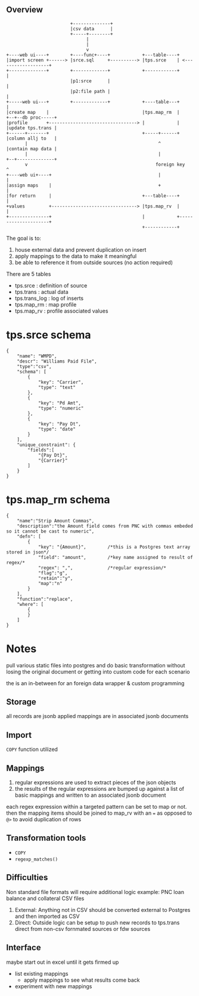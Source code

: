 Overview
----------------------------------------------


```
                        +--------------+
                        |csv data      |
                        +-----+--------+
                              |
                              |
                              v
+----web ui----+        +----func+----+            +---table----+
|import screen +------> |srce.sql     +----------> |tps.srce    | <-------------------+
+--------------+        +-------------+            +------------+                     |
                        |p1:srce      |                                               |
                        |p2:file path |                                               |
+-----web ui---+        +-------------+            +----table---+                     |
|create map    |                                   |tps.map_rm  |                  +--+--db proc-----+
|profile       +---------------------------------> |            |                  |update tps.trans |
+------+-------+                                   +-----+------+                  |column allj to   |
       |                                                 ^                         |contain map data |
       |                                                 |                         +--+--------------+
       v                                                foreign key                   ^
+----web ui+----+                                        |                            |
|assign maps    |                                        +                            |
|for return     |                                  +---table----+                     |
+values         +--------------------------------> |tps.map_rv  |                     |
+---------------+                                  |            +---------------------+
                                                   +------------+

```

The goal is to:
1. house external data and prevent duplication on insert
2. apply mappings to the data to make it meaningful
3. be able to reference it from outside sources (no action required)

There are 5 tables
* tps.srce : definition of source
* tps.trans : actual data
* tps.trans_log : log of inserts
* tps.map_rm : map profile
* tps.map_rv : profile associated values

# tps.srce schema
    {
        "name": "WMPD",
        "descr": "Williams Paid File",
        "type":"csv",
        "schema": [
            {
                "key": "Carrier",
                "type": "text"
            },
            {
                "key": "Pd Amt",
                "type": "numeric"
            },
            {
                "key": "Pay Dt",
                "type": "date"
            }
        ],
        "unique_constraint": {
            "fields":[
                "{Pay Dt}",
                "{Carrier}" 
            ]
        }
    }

# tps.map_rm schema
    {
        "name":"Strip Amount Commas",
        "description":"the Amount field comes from PNC with commas embeded so it cannot be cast to numeric",
        "defn": [
            {
                "key": "{Amount}",        /*this is a Postgres text array stored in json*/
                "field": "amount",        /*key name assigned to result of regex/* 
                "regex": ",",             /*regular expression/*
                "flag":"g",
                "retain":"y",
                "map":"n"
            }
        ],
        "function":"replace",
        "where": [
            {
            }
        ]
    }












Notes
======================================

pull various static files into postgres and do basic transformation without losing the original document
or getting into custom code for each scenario

the is an in-between for an foreign data wrapper & custom programming

## Storage
all records are jsonb
applied mappings are in associated jsonb documents

## Import
`COPY` function utilized

## Mappings
1. regular expressions are used to extract pieces of the json objects
2. the results of the regular expressions are bumped up against a list of basic mappings and written to an associated jsonb document

each regex expression within a targeted pattern can be set to map or not. then the mapping items should be joined to map_rv with an `=` as opposed to `@>` to avoid duplication of rows


## Transformation tools
* `COPY`
* `regexp_matches()`

## Difficulties
Non standard file formats will require additional logic
example: PNC loan balance and collateral CSV files
1. External:    Anything not in CSV should be converted external to Postgres and then imported as CSV
2. Direct:      Outside logic can be setup to push new records to tps.trans direct from non-csv fornmated sources or fdw sources

## Interface
maybe start out in excel until it gets firmed up
* list existing mappings
    * apply mappings to see what results come back
* experiment with new mappings